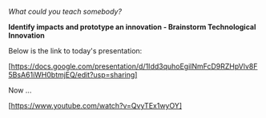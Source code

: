 _What could you teach somebody?_

**Identify impacts and prototype an innovation - Brainstorm Technological Innovation**

Below is the link to today's presentation:

[https://docs.google.com/presentation/d/1Idd3quhoEgilNmFcD9RZHpVlv8F5BsA61iWH0btmjEQ/edit?usp=sharing]





Now ...

























[https://www.youtube.com/watch?v=QvyTEx1wyOY]


